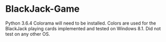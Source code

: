 # BlackJack-Game
Python 3.6.4
Colorama will need to be installed. Colors are used for the BlackJack playing cards
implemented and tested on Windows 8.1. Did not test on any other OS.
